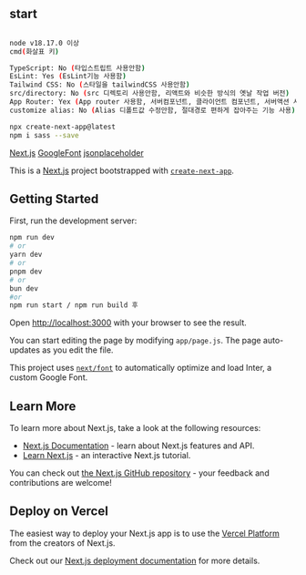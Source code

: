 ## start

```bash

node v18.17.0 이상
cmd(화살표 키)

TypeScript: No (타입스트립트 사용안함)
EsLint: Yes (EsLint기능 사용함)
Tailwind CSS: No (스타일을 tailwindCSS 사용안함)
src/directory: No (src 디렉토리 사용안함, 리액트와 비슷한 방식의 옛날 작업 버전)
App Router: Yex (App router 사용함, 서버컴포넌트, 클라이언트 컴포넌트, 서버액션 사용가능)
customize alias: No (Alias 디폴트값 수정안함, 절대경로 편하게 잡아주는 기능 사용)

npx create-next-app@latest
npm i sass --save
```

[Next.js](https://nextjs.org/docs)
[GoogleFont](https://nextjs.org/docs/app/building-your-application/optimizing/fonts#google-fonts)
[jsonplaceholder](https://jsonplaceholder.typicode.com/)

This is a [Next.js](https://nextjs.org/) project bootstrapped with [`create-next-app`](https://github.com/vercel/next.js/tree/canary/packages/create-next-app).

## Getting Started

First, run the development server:

```bash
npm run dev
# or
yarn dev
# or
pnpm dev
# or
bun dev
#or
npm run start / npm run build 후
```

Open [http://localhost:3000](http://localhost:3000) with your browser to see the result.

You can start editing the page by modifying `app/page.js`. The page auto-updates as you edit the file.

This project uses [`next/font`](https://nextjs.org/docs/basic-features/font-optimization) to automatically optimize and load Inter, a custom Google Font.

## Learn More

To learn more about Next.js, take a look at the following resources:

- [Next.js Documentation](https://nextjs.org/docs) - learn about Next.js features and API.
- [Learn Next.js](https://nextjs.org/learn) - an interactive Next.js tutorial.

You can check out [the Next.js GitHub repository](https://github.com/vercel/next.js/) - your feedback and contributions are welcome!

## Deploy on Vercel

The easiest way to deploy your Next.js app is to use the [Vercel Platform](https://vercel.com/new?utm_medium=default-template&filter=next.js&utm_source=create-next-app&utm_campaign=create-next-app-readme) from the creators of Next.js.

Check out our [Next.js deployment documentation](https://nextjs.org/docs/deployment) for more details.

